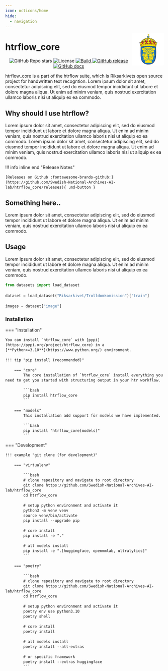 ```yaml
---
icon: octicons/home
hide:
  - navigation
---
```


<img src="assets/riks.png" width="20%" height="20%" align="right" />

# **htrflow_core**

<p align="center">
    <img alt="GitHub Repo stars" src="https://img.shields.io/github/stars/Swedish-National-Archives-AI-lab/htrflow_core">
    <img alt="License" src="https://img.shields.io/github/license/Swedish-National-Archives-AI-lab/htrflow_core">
    <a href="https://circleci.com/gh/Swedish-National-Archives-AI-lab/htrflow_core">
        <img alt="Build" src="https://img.shields.io/github/Swedish-National-Archives-AI-lab/htrflow_core/main">
    </a>
    <a href="https://github.com/Swedish-National-Archives-AI-lab/htrflow_core/releases">
        <img alt="GitHub release" src="https://img.shields.io/github/release/Swedish-National-Archives-AI-lab/htrflow_core.svg">
    </a>
    <a href="https://github.com/Swedish-National-Archives-AI-lab/htrflow_core/releases">
        <img alt="GitHub docs" src="https://img.shields.io/github/docs/Swedish-National-Archives-AI-lab/htrflow_core.svg">
    </a>
</p>




htrflow_core is a part of the htrflow suite, which is Riksarkivets open source project for handwritten text recogntion.
Lorem ipsum dolor sit amet, consectetur adipiscing elit, sed do eiusmod tempor incididunt ut labore et dolore magna aliqua. Ut enim ad minim veniam, quis nostrud exercitation ullamco laboris nisi ut aliquip ex ea commodo.



## Why should I use htrflow?

Lorem ipsum dolor sit amet, consectetur adipiscing elit, sed do eiusmod tempor incididunt ut labore et dolore magna aliqua. Ut enim ad minim veniam, quis nostrud exercitation ullamco laboris nisi ut aliquip ex ea commodo.
Lorem ipsum dolor sit amet, consectetur adipiscing elit, sed do eiusmod tempor incididunt ut labore et dolore magna aliqua. Ut enim ad minim veniam, quis nostrud exercitation ullamco laboris nisi ut aliquip ex ea commodo.

!!! info inline end "Release Notes"

    [Releases on Github :fontawesome-brands-github:](https://github.com/Swedish-National-Archives-AI-lab/htrflow_core/releases){ .md-button }

 

## Something here..

Lorem ipsum dolor sit amet, consectetur adipiscing elit, sed do eiusmod tempor incididunt ut labore et dolore magna aliqua. Ut enim ad minim veniam, quis nostrud exercitation ullamco laboris nisi ut aliquip ex ea commodo.

## Usage

Lorem ipsum dolor sit amet, consectetur adipiscing elit, sed do eiusmod tempor incididunt ut labore et dolore magna aliqua. Ut enim ad minim veniam, quis nostrud exercitation ullamco laboris nisi ut aliquip ex ea commodo.

```python
from datasets import load_dataset

dataset = load_dataset("Riksarkivet/Trolldomkomission")["train"]

images = dataset["image"]
```


###  Installation

=== "Installation"

    You can install `htrflow_core` with [pypi](https://pypi.org/project/htrflow_core) in a
    [**Python>=3.10**](https://www.python.org/) environment.

    !!! tip "pip install (recommended)"

        === "core"
            The core installation of `htrflow_core` install everything you need to get you started with structuring output in your htr workflow.

            ```bash
            pip install htrflow_core
            ```

        === "models"
            This installation add support för models we have implemented.

            ```bash
            pip install "htrflow_core[models]"
            ```

=== "Development"

    !!! example "git clone (for development)"

        === "virtualenv"

            ```bash
            # clone repository and navigate to root directory
            git clone https://github.com/Swedish-National-Archives-AI-lab/htrflow_core
            cd htrflow_core

            # setup python environment and activate it
            python3 -m venv venv
            source venv/bin/activate
            pip install --upgrade pip

            # core install
            pip install -e "."

            # all models install
            pip install -e ".[huggingface, openmmlab, ultralytics]"
            ```

        === "poetry"

            ```bash
            # clone repository and navigate to root directory
            git clone https://github.com/Swedish-National-Archives-AI-lab/htrflow_core
            cd htrflow_core

            # setup python environment and activate it
            poetry env use python3.10
            poetry shell

            # core install
            poetry install

            # all models install
            poetry install --all-extras

            # or specific framework
            poetry install --extras huggingface
            ```
